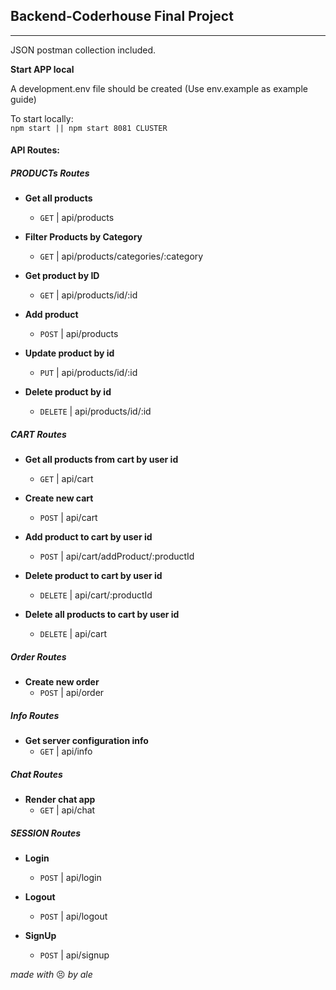 ## Backend-Coderhouse Final Project

---

JSON postman collection included.


**Start APP local**

A development.env file should be created (Use env.example as example guide)


To start locally:  
`npm start || npm start 8081 CLUSTER`


#### API Routes:

##### PRODUCTs Routes

- **Get all products**

  - `GET` | api/products

- **Filter Products by Category**

  - `GET` | api/products/categories/:category

- **Get product by ID**

  - `GET` | api/products/id/:id

- **Add product**

  - `POST` | api/products

- **Update product by id**

  - `PUT` | api/products/id/:id

- **Delete product by id**
  - `DELETE` | api/products/id/:id

##### CART Routes

- **Get all products from cart by user id**
  - `GET` | api/cart

- **Create new cart**

  - `POST` | api/cart

- **Add product to cart by user id**

  - `POST` | api/cart/addProduct/:productId

- **Delete product to cart by user id**
  - `DELETE` | api/cart/:productId

- **Delete all products to cart by user id**
  - `DELETE` | api/cart

##### Order Routes

- **Create new order**
  - `POST` | api/order

##### Info Routes

- **Get server configuration info**
  - `GET` | api/info

##### Chat Routes

- **Render chat app**
  - `GET` | api/chat

##### SESSION Routes

- **Login**
  - `POST` | api/login

- **Logout**
  - `POST` | api/logout

- **SignUp**
  - `POST` | api/signup

_made with_ :persevere: _by ale_

